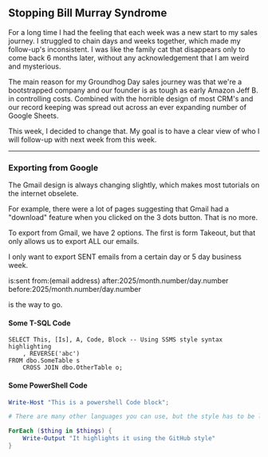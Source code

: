 ## Stopping Bill Murray Syndrome

For a long time I had the feeling that each week was a new start to my sales journey. I struggled to chain days and weeks together, which made my follow-up's inconsistent. I was like the family cat that disappears only to come back 6 months later, without any acknowledgement that I am weird and mysterious.

The main reason for my Groundhog Day sales journey was that we're a bootstrapped company and our founder is as tough as early Amazon Jeff B. in controlling costs. Combined with the horrible design of most CRM's and our record keeping was spread out across an ever expanding number of Google Sheets.

This week, I decided to change that. My goal is to have a clear view of who I will follow-up with next week from this week. 

---

### Exporting from Google

The Gmail design is always changing slightly, which makes most tutorials on the internet obselete. 

For example, there were a lot of pages suggesting that Gmail had a "download" feature when you clicked on the 3 dots button. That is no more. 

To export from Gmail, we have 2 options. The first is form Takeout, but that only allows us to export ALL our emails.

I only want to export SENT emails from a certain day or 5 day business week. 

is:sent from:(email address) after:2025/month.number/day.number before:2025/month.number/day.number

is the way to go.



#### Some T-SQL Code

```tsql
SELECT This, [Is], A, Code, Block -- Using SSMS style syntax highlighting
    , REVERSE('abc')
FROM dbo.SomeTable s
    CROSS JOIN dbo.OtherTable o;
```

#### Some PowerShell Code

```powershell
Write-Host "This is a powershell Code block";

# There are many other languages you can use, but the style has to be loaded first

ForEach ($thing in $things) {
    Write-Output "It highlights it using the GitHub style"
}
```
